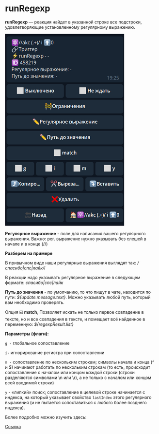 # runRegexp
**runRegexp** — реакция найдет в указанной строке все подстроки, удовлетворяющие установленному регулярному выражению.

![](./1.png)

**Регулярное выражение** - поле для написания вашего регулярного выражения. Важно: рег. выражение нужно указывать без слешей в начале и в конце (//)

**Разберем на примере**

В привычном виде наши регулярные выражения выглядят так: _/спасибо|спс|лайк/i_

В реакции надо указывать регулярное выражение в следующем формате: _спасибо|спс|лайк_

**Путь до значения** - по умолчанию, то что пишут в чате, находится по пути: _${update.message.text}_. Можно указывать любой путь, который вам необходимо проверять.

Опция ☑️ **match**, Позволяет искать не только первое совпадение в тексте, но и все совпадения в тексте, и помещает всё найденное в переменную: _${regexpResult.list}_

**Параметры (флаги):**

`g -` глобальное сопоставление

`i-` игнорирование регистра при сопоставлении

`m -` сопоставление по нескольким строкам; символы начала и конца (^ и $) начинают работать по нескольким строкам (то есть, происходит сопоставление с началом или концом _каждой_ строки (строки разделяются символами \n или \r), а не только с началом или концом всей вводимой строки)

`y`  - «липкий» поиск; сопоставление в целевой строке начинается с индекса, на который указывает свойство `lastIndex` этого регулярного выражения (и не пытается сопоставиться с любого более позднего индекса).



Более подробно можно изучить здесь: 

[Ссылка](https://developer.mozilla.org/ru/docs/Web/JavaScript/Reference/Global_Objects/RegExp#parameters)





